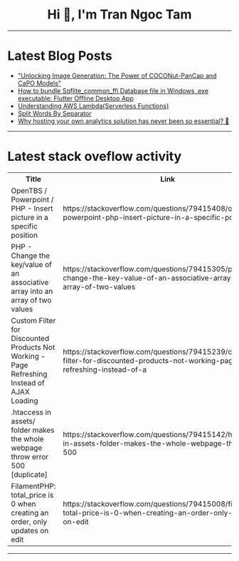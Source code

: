 <h1 align="center">Hi 👋, I'm Tran Ngoc Tam</h1>

---

# Latest Blog Posts 
<!-- BLOG-POST-LIST:START -->
- [&quot;Unlocking Image Generation: The Power of COCONut-PanCap and CaPO Models&quot;](https://dev.to/gilles_hamelink_ea9ff7d93/unlocking-image-generation-the-power-of-coconut-pancap-and-capo-models-4dcj)
- [How to bundle Sqflite_common_ffi Database file in Windows .exe executable: Flutter Offline Desktop App](https://dev.to/taiwo_divine_8f40cd7c508d/how-to-bundle-sqflitecommonffi-database-file-in-windows-exe-executable-flutter-offline-desktop-3kgl)
- [Understanding AWS Lambda&lpar;Serverless Functions&rpar;](https://dev.to/gajanan0707/understanding-aws-lambdaserverless-functions-35ge)
- [Split Words By Separator](https://dev.to/samson_jebaraj/split-words-by-separator-1chl)
- [Why hosting your own analytics solution has never been so essential? 🤔](https://dev.to/gilles_vauvarin_861cefba1/why-hosting-your-own-analytics-solution-has-never-been-so-essential-1b20)
<!-- BLOG-POST-LIST:END -->

---

# Latest stack oveflow activity
<table>
  <tr><th>Title</th><th>Link</th></tr>
  <!-- STACKOVERFLOW:START --><tr><td>OpenTBS / Powerpoint / PHP - Insert picture in a specific position</td><td>https://stackoverflow.com/questions/79415408/opentbs-powerpoint-php-insert-picture-in-a-specific-position</td></tr><tr><td>PHP - Change the key/value of an associative array into an array of two values</td><td>https://stackoverflow.com/questions/79415305/php-change-the-key-value-of-an-associative-array-into-an-array-of-two-values</td></tr><tr><td>Custom Filter for Discounted Products Not Working - Page Refreshing Instead of AJAX Loading</td><td>https://stackoverflow.com/questions/79415239/custom-filter-for-discounted-products-not-working-page-refreshing-instead-of-a</td></tr><tr><td>.htaccess in assets/ folder makes the whole webpage throw error 500 [duplicate]</td><td>https://stackoverflow.com/questions/79415142/htaccess-in-assets-folder-makes-the-whole-webpage-throw-error-500</td></tr><tr><td>FilamentPHP: total_price is 0 when creating an order, only updates on edit</td><td>https://stackoverflow.com/questions/79415008/filamentphp-total-price-is-0-when-creating-an-order-only-updates-on-edit</td></tr><!-- STACKOVERFLOW:END -->
</table>

---


